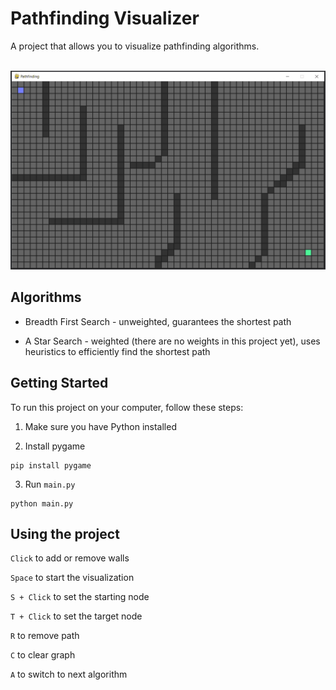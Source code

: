 # Pathfinding Visualizer

A project that allows you to visualize pathfinding algorithms.

&nbsp;
![Demo](https://github.com/MiniCube11/pathfinding-visualizer/blob/2eb5ff8f80dff6b6ebde8d033c02d71fcd147ba3/screenshots/demo.gif)

## Algorithms
* Breadth First Search - unweighted, guarantees the shortest path

* A Star Search - weighted (there are no weights in this project yet), uses heuristics to efficiently find the shortest path

## Getting Started

To run this project on your computer, follow these steps:

1. Make sure you have Python installed

2. Install pygame
```
pip install pygame
```
3. Run `main.py`
```
python main.py
```

## Using the project

`Click` to add or remove walls

`Space` to start the visualization

`S + Click` to set the starting node

`T + Click` to set the target node

`R` to remove path

`C` to clear graph

`A` to switch to next algorithm

